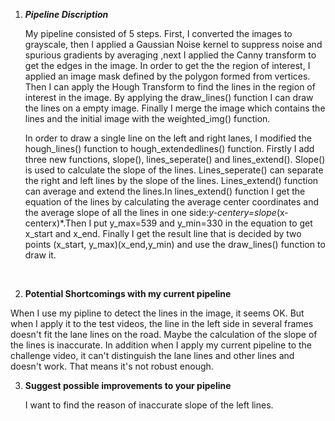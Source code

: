 1. ***Pipeline Discription***

   My pipeline consisted of 5 steps. First, I converted the images to grayscale, then I applied a Gaussian Noise kernel to suppress noise and spurious gradients by averaging ,next I applied the Canny transform to get the edges in the image. In order to get the the region of interest, I applied an image mask defined by the polygon formed from vertices. Then I can apply the Hough Transform to find the lines in the region of interest in the image. By applying the draw_lines() function I can draw the lines on a empty image. Finally I merge the image which contains the lines and the initial image with the weighted_img() function. 

   In order to draw a single line on the left and right lanes, I modified the hough_lines() function to hough_extendedlines() function. Firstly I add three new functions, slope(), lines_seperate() and lines_extend(). Slope() is used to calculate the slope of the lines. Lines_seperate() can separate the right and left lines by the slope of the lines. Lines_extend() function can average and extend the lines.In lines_extend() function I get the equation of the lines by calculating the average center coordinates and the average slope of all the lines in one side:*y-centery=slope*(x-centerx)*.Then I put y_max=539 and y_min=330 in the equation to get x_start and x_end. Finally I get the result line that is decided by two points (x_start, y_max)(x_end,y_min) and use the draw_lines() function to draw it. 

   ​

2.  **Potential Shortcomings with my current pipeline**

   When I use my pipline to detect the lines in the image, it seems OK. But when I apply it to the test videos, the line in the left side in several frames doesn't fit the lane lines on the road. Maybe the calculation of the slope of the lines is inaccurate. In addition when I apply my current pipeline to the challenge video, it can't distinguish the lane lines and other lines and doesn't work. That means it's not robust enough.

    

3. **Suggest possible improvements to your pipeline**

   I want to find the reason of inaccurate slope of the left lines.

   ​

   ​